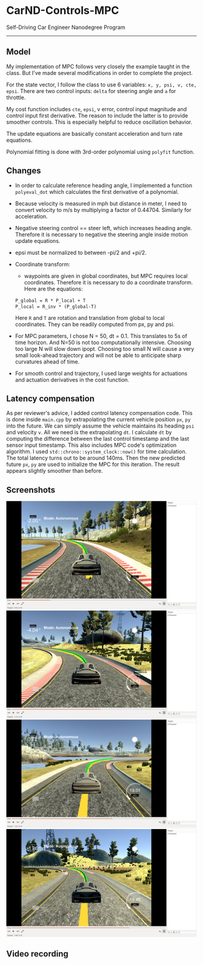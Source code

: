 # CarND-Controls-MPC
Self-Driving Car Engineer Nanodegree Program

---

## Model

My implementation of MPC follows very closely the example taught in the class. But I've made several modifications in order to complete the project.

For the state vector, I follow the class to use 6 variables: `x, y, psi, v, cte, epsi`. There are two control inputs: `delta` for steering angle and `a` for throttle.

My cost function includes `cte`, `epsi`, v error, control input magnitude and control input first derivative. The reason to include the latter is to provide smoother controls. This is especially helpful to reduce oscillation behavior.

The update equations are basically constant acceleration and turn rate equations.

Polynomial fitting is done with 3rd-order polynomial using `polyfit` function.


## Changes
- In order to calculate reference heading angle, I implemented a function `polyeval_dot` which calculates the first derivative of a polynomial.
- Because velocity is measured in mph but distance in meter, I need to convert velocity to m/s by multiplying a factor of 0.44704. Similarly for acceleration.
- Negative steering control == steer left, which increases heading angle. Therefore it is necessary to negative the steering angle inside motion update equations.
- epsi must be normalized to between -pi/2 and +pi/2.
- Coordinate transform:
  - waypoints are given in global coordinates, but MPC requires local coordinates. Therefore it is necessary to do a coordinate transform. Here are the equations:
  ```
  P_global = R * P_local + T
  P_local = R_inv * (P_global-T)
  ```
  Here `R` and `T` are rotation and translation from global to local coordinates. They can be readily computed from px, py and psi.
  
- For MPC parameters, I chose N = 50, dt = 0.1. This translates to 5s of time horizon. And N=50 is not too computationally intensive. Choosing too large N will slow down ipopt. Choosing too small N will cause a very small look-ahead trajectory and will not be able to anticipate sharp curvatures ahead of time.
- For smooth control and trajectory, I used large weights for actuations and actuation derivatives in the cost function.

## Latency compensation
As per reviewer's advice, I added control latency compensation code. This is done inside `main.cpp` by extrapolating the current vehicle position `px`, `py` into the future. We can simply assume the vehicle maintains its heading `psi` and velocity `v`. All we need is the extrapolating `dt`. I calculate `dt` by computing the difference between the last control timestamp and the last sensor input timestamp. This also includes MPC code's optimization algorithm. I used `std::chrono::system_clock::now()` for time calculation. The total latency turns out to be around 140ms. Then the new predicted future `px`, `py` are used to initialize the MPC for this iteration. The result appears slightly smoother than before.

## Screenshots
![1](pic/1.png )
![2](pic/2.png )
![3](pic/3.png )
![4](pic/4.png )

## Video recording

